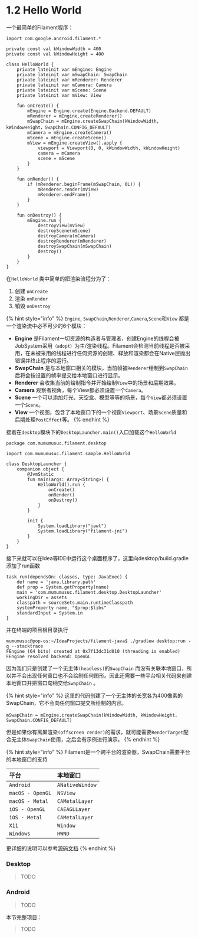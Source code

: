 # 1.2 Hello World

一个最简单的Filament程序：

```text
import com.google.android.filament.*

private const val kWindowWidth = 400
private const val kWindowHeight = 400

class HelloWorld {
    private lateinit var mEngine: Engine
    private lateinit var mSwapChain: SwapChain
    private lateinit var mRenderer: Renderer
    private lateinit var mCamera: Camera
    private lateinit var mScene: Scene
    private lateinit var mView: View
    
    fun onCreate() {
        mEngine = Engine.create(Engine.Backend.DEFAULT)
        mRenderer = mEngine.createRenderer()
        mSwapChain = mEngine.createSwapChain(kWindowWidth, kWindowHeight，SwapChain.CONFIG_DEFAULT)
        mCamera = mEngine.createCamera()
        mScene = mEngine.createScene()
        mView = mEngine.createView().apply {
            viewport = Viewport(0, 0, kWindowWidth, kWindowHeight)
            camera = mCamera
            scene = mScene
        }
    }

    fun onRender() {
        if (mRenderer.beginFrame(mSwapChain, 0L)) {
            mRenderer.render(mView)
            mRenderer.endFrame()
        }
    }

    fun onDestroy() {
        mEngine.run {
            destroyView(mView)
            destroyScene(mScene)
            destroyCamera(mCamera)
            destroyRenderer(mRenderer)
            destroySwapChain(mSwapChain)
            destroy()
        }
    }
}
```

在`HelloWorld`  类中简单的把渲染流程分为了：

1. 创建 `onCreate`
2. 渲染 `onRender`
3. 销毁 `onDestroy`

{% hint style="info" %}
`Engine`, `SwapChain`,`Renderer`,`Camera`,`Scene`和`View` 都是一个渲染流中必不可少的6个模块：

* **Engine** 是Filament一切资源的构造者与管理者，创建Engine的线程会被JobSystem采用`（adopt）`为主/渲染线程。Filament会检测当前线程是否被采用，在未被采用的线程进行任何资源的创建、释放和渲染都会在Native层抛出错误并终止程序的运行。
* **SwapChain** 是与本地窗口相关的模块，当前帧被`Renderer`绘制到`SwapChain`后将会按设置的帧率提交给本地窗口进行显示。
* **Renderer** 会收集当前的绘制指令并开始绘制`View`中的场景和后期效果。
* **Camera** 观察者视角，每个View都必须设置一个`Camera`。
* **Scene** 一个可以添加灯光、天空盒、模型等等的场景，每个`View`都必须设置一个`Scene`。
* **View** 一个视图，包含了本地窗口下的一个视窗`Viewport`、场景`Scene`质量和后期处理`PostEffect`等。
{% endhint %}

接着在`desktop`模块下的`DesktopLauncher.main()`入口加载这个`HelloWorld`

```text
package com.mumumusuc.filament.desktop

import com.mumumusuc.filament.sample.HelloWorld

class DesktopLauncher {
    companion object {
        @JvmStatic
        fun main(args: Array<String>) {
            HelloWorld().run {
                onCreate()
                onRender()
                onDestroy()
            }
        }

        init {
            System.loadLibrary("jawt")
            System.loadLibrary("filament-jni")
        }
    }
}
```

接下来就可以在Idea等IDE中运行这个桌面程序了，这里向desktop/build.gradle添加了run函数

```text
task run(dependsOn: classes, type: JavaExec) {
    def name = 'java.library.path'
    def prop = System.getProperty(name)
    main = 'com.mumumusuc.filament.desktop.DesktopLauncher'
    workingDir = assets
    classpath = sourceSets.main.runtimeClasspath
    systemProperty name, "$prop:$libs"
    standardInput = System.in
}
```

并在终端的项目根目录执行

```text
mumumusuc@pop-os:~/IdeaProjects/filament-java$ ./gradlew desktop:run -q --stacktrace
FEngine (64 bits) created at 0x7f13dc31d010 (threading is enabled)
FEngine resolved backend: OpenGL
```

因为我们只是创建了一个无主体`(headless)`的`SwapChain` 而没有关联本地窗口，所以并不会出现任何窗口也不会绘制任何图形。因此还需要一些平台相关代码来创建本地窗口并把窗口句柄交给`SwapChain` 。

{% hint style="info" %}
这里的代码创建了一个无主体的长宽各为400像素的SwapChain，它不会向任何窗口提交所绘制的内容。

```text
mSwapChain = mEngine.createSwapChain(kWindowWidth, kWindowHeight，SwapChain.CONFIG_DEFAULT)
```

但是如果你有离屏渲染`(offscreen render)`的需求，就可能需要`RenderTarget`配合无主体`SwapChain`使用，之后会有示例进行演示。
{% endhint %}

{% hint style="info" %}
Filament是一个跨平台的渲染器，SwapChain需要平台的本地窗口的支持

| 平台 | 本地窗口 |
| :--- | :--- |
| `Android` | `ANativeWindow` |
| `macOS - OpenGL` | `NSView` |
| `macOS - Metal` | `CAMetalLayer` |
| `iOS - OpenGL` | `CAEAGLLayer` |
| `iOS - Metal` | `CAMetalLayer` |
| `X11` |  `Window` |
| `Windows` |  `HWND` |

更详细的说明可以参考[源码文档](https://github.com/google/filament/blob/41634a301e8581e56294e4d75639faebb7b6ff5a/filament/include/filament/SwapChain.h#L29)
{% endhint %}



### Desktop

> TODO



### Android

> TODO



本节完整项目：

> TODO

